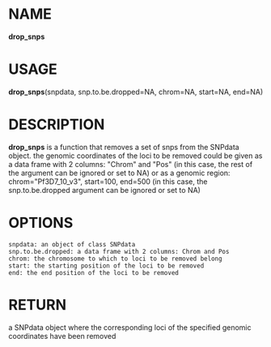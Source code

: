 # NAME

**drop_snps**

# USAGE

**drop_snps**(snpdata, snp.to.be.dropped=NA, chrom=NA, start=NA, end=NA)

# DESCRIPTION

**drop_snps** is a function that removes a set of snps from the SNPdata object. the genomic coordinates of the loci to be removed could be given as a data frame with 2 columns: "Chrom" and "Pos" (in this case, the rest of the argument can be ignored or set to NA) or as a genomic region: chrom="Pf3D7_10_v3", start=100, end=500 (in this case, the snp.to.be.dropped argument can be ignored or set to NA)  

# OPTIONS
```
snpdata: an object of class SNPdata
snp.to.be.dropped: a data frame with 2 columns: Chrom and Pos
chrom: the chromosome to which to loci to be removed belong 
start: the starting position of the loci to be removed
end: the end position of the loci to be removed
```

# RETURN
a SNPdata object where the corresponding loci of the specified genomic coordinates have been removed
